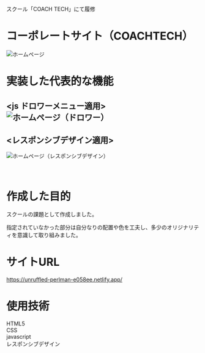 
スクール「COACH TECH」にて履修

# コーポレートサイト（COACHTECH）
![ホームページ](https://user-images.githubusercontent.com/89112624/150518679-302a682f-4a43-4d5f-a3c0-327a344b713b.png)
  

  
# 実装した代表的な機能
  
 ## <js ドロワーメニュー適用>　　　![ホームページ（ドロワー）](https://user-images.githubusercontent.com/89112624/150518808-1cfeaf22-73f1-44b7-8189-cc55e98e31a5.png)

## <レスポンシブデザイン適用>

  
![ホームページ（レスポンシブデザイン）](https://user-images.githubusercontent.com/89112624/150518825-72b14365-b08f-4d90-9e22-4d6c440b22ac.png)


　　
# 作成した目的
スクールの課題として作成しました。


指定されていなかった部分は自分なりの配置や色を工夫し、多少のオリジナリティを意識して取り組みました。



# サイトURL
https://unruffled-perlman-e058ee.netlify.app/



# 使用技術
HTML5   
CSS  
javascript  
レスポンシブデザイン
